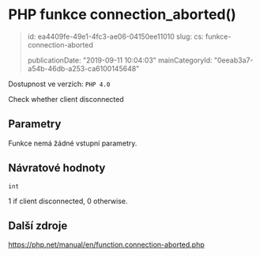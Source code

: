 PHP funkce connection_aborted()
===============================

> id: ea4409fe-49e1-4fc3-ae06-04150ee11010
> slug:
> 	cs: funkce-connection-aborted
> 
> publicationDate: "2019-09-11 10:04:03"
> mainCategoryId: "0eeab3a7-a54b-46db-a253-ca6100145648"

Dostupnost ve verzích: `PHP 4.0`

Check whether client disconnected


Parametry
--------------

Funkce nemá žádné vstupní parametry.

Návratové hodnoty
----------------

`int`

1 if client disconnected, 0 otherwise.

Další zdroje
------------

https://php.net/manual/en/function.connection-aborted.php
